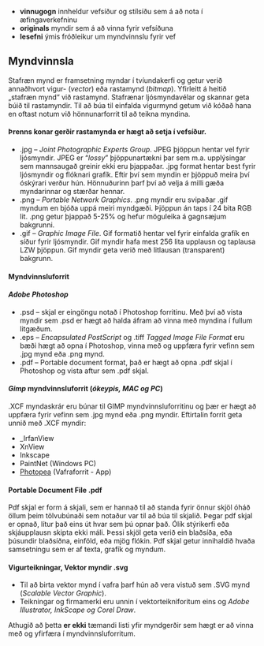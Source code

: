 * **vinnugogn** innheldur vefsíður og stílsíðu sem á að nota í æfingaverkefninu
* **originals** myndir sem á að vinna fyrir vefsíðuna
* **lesefni** ýmis fróðleikur um myndvinnslu fyrir vef

## Myndvinnsla

Stafræn mynd er framsetning myndar í tvíundakerfi og getur verið annaðhvort vigur- (_vector_) eða rastamynd (_bitmap_). Yfirleitt á heitið „stafræn mynd“ við rastamynd. Stafrænar ljósmyndavélar og skannar geta búið til rastamyndir. Til að búa til einfalda vigurmynd getum við kóðað hana en oftast notum við hönnunarforrit til að teikna myndina. 

#### Þrenns konar gerðir rastamynda er hægt að setja í vefsíður.

* .jpg – _Joint Photographic Experts Group_. JPEG þjöppun hentar vel fyrir ljósmyndir. JPEG er “_lossy_” þjöppunartækni þar sem m.a. upplýsingar sem mannsaugað greinir ekki eru þjappaðar. .jpg format hentar best fyrir ljósmyndir og flóknari grafík. Eftir því sem myndin er þjöppuð meira því óskýrari verður hún. Hönnuðurinn þarf því að velja á milli gæða myndarinnar og stærðar hennar.
* .png – _Portable Network Graphics_. .png myndir eru svipaðar .gif myndum en bjóða uppá meiri myndgæði. Þjöppun án taps í 24 bita RGB lit. .png getur þjappað 5-25% og hefur möguleika á gagnsæjum bakgrunni.
* .gif – _Graphic Image File_. Gif formatið hentar vel fyrir einfalda grafík en síður fyrir ljósmyndir. Gif myndir hafa mest 256 lita upplausn og taplausa LZW þjöppun. Gif myndir geta verið með litlausan (transparent) bakgrunn. 

#### Myndvinnsluforrit

#### _Adobe Photoshop_

* .psd – skjal er eingöngu notað í Photoshop forritinu. Með því að vista myndir sem .psd er hægt að halda áfram að vinna með myndina í fullum litgæðum. 
* .eps – _Encapsulated PostScript_ og .tiff _Tagged Image File Format_ eru bæði hægt að opna í Photoshop, vinna með og uppfæra fyrir vefinn sem .jpg mynd eða .png mynd.
* .pdf – Portable document format, það er hægt að opna .pdf skjal í Photoshop og vista aftur sem .pdf skjal. 

#### _Gimp_ myndvinnsluforrit (_ókeypis, MAC og PC_)

.XCF myndaskrár eru búnar til GIMP myndvinnsluforritinu og þær er hægt að uppfæra fyrir vefinn sem .jpg mynd eða .png myndir. Eftirtalin forrit geta unnið með .XCF myndir: 

- _IrfanView
-  XnView
- Inkscape
- PaintNet (Windows PC) 
- [Photopea](https://www.photopea.com/) (Vafraforrit - App)

#### Portable Document File .pdf

Pdf skjal er form á skjali, sem er hannað til að standa fyrir önnur skjöl óháð öllum þeim tölvubúnaði sem notaður var til að búa til skjalið. Þegar pdf skjal er opnað, lítur það eins út hvar sem þú opnar það. Ólík stýrikerfi eða skjáupplausn skipta ekki máli. Þessi skjöl geta verið ein blaðsíða, eða þúsundir blaðsíðna, einföld, eða mjög flókin. Pdf skjal getur innihaldið hvaða samsetningu sem er af texta, grafík og myndum. 

#### Vigurteikningar, Vektor myndir .svg

* Til að birta vektor mynd í vafra þarf hún að vera vistuð sem .SVG mynd (_Scalable Vector Graphic_). 
* Teikningar og firmamerki eru unnin í vektorteikniforitum eins og _Adobe Illustrator, InkScape og Corel Draw_. 

Athugið að þetta **er ekki** tæmandi listi yfir myndgerðir sem hægt er að vinna með og yfirfæra í myndvinnsluforritum.
